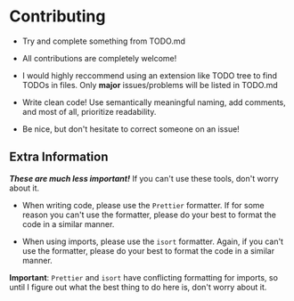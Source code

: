 # Contributing

- Try and complete something from TODO.md

- All contributions are completely welcome!

- I would highly reccommend using an extension like TODO tree to find TODOs in files. Only **major** issues/problems will be listed in TODO.md

- Write clean code! Use semantically meaningful naming, add comments, and most of all, prioritize readability.

- Be nice, but don't hesitate to correct someone on an issue!

## Extra Information

**_These are much less important!_** If you can't use these tools, don't worry about it.

- When writing code, please use the `Prettier` formatter. If for some reason you can't use the formatter, please do your best to format the code in a similar manner.

- When using imports, please use the `isort` formatter. Again, if you can't use the formatter, please do your best to format the code in a similar manner.

**Important**: `Prettier` and `isort` have conflicting formatting for imports, so until I figure out what the best thing to do here is, don't worry about it.
